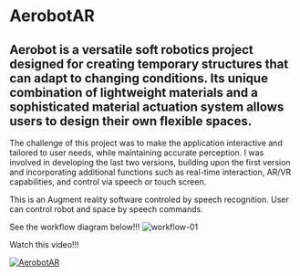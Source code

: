 ﻿# AerobotAR

## Aerobot is a versatile soft robotics project designed for creating temporary structures that can adapt to changing conditions. Its unique combination of lightweight materials and a sophisticated material actuation system allows users to design their own flexible spaces.

The challenge of this project was to make the application interactive and tailored to user needs, while maintaining accurate perception. I was involved in developing the last two versions, building upon the first version and incorporating additional functions such as real-time interaction, AR/VR capabilities, and control via speech or touch screen.

This is an Augment reality software controled by speech recognition. User can control robot and space by speech commands.

See the workflow diagram below!!!
![workflow-01](https://github.com/Nannoi/AerobotAR/assets/126888189/b8f1e32c-532b-4fd7-b9fd-5ca0dd04faa7)

Watch this video!!!

[![AerobotAR](https://img.youtube.com/vi/nnbhwC07Bl4/0.jpg)](https://youtu.be/nnbhwC07Bl4)

